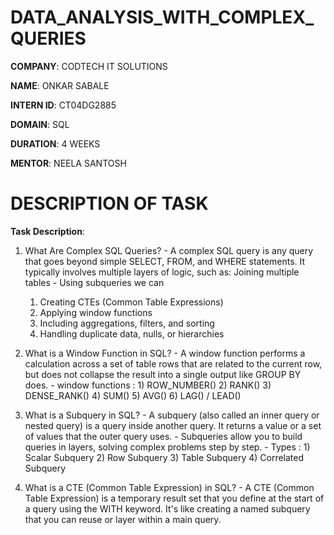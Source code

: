 # DATA_ANALYSIS_WITH_COMPLEX_QUERIES

**COMPANY**: CODTECH IT SOLUTIONS

**NAME**: ONKAR SABALE

**INTERN ID**: CT04DG2885 

**DOMAIN**: SQL

**DURATION**: 4 WEEKS

**MENTOR**: NEELA SANTOSH

# DESCRIPTION OF TASK

**Task Description**:
1) What Are Complex SQL Queries?
       - A complex SQL query is any query that goes beyond simple SELECT, FROM, and WHERE statements. It typically involves multiple layers of logic, such as:
Joining multiple tables
       - Using subqueries we can
     1) Creating CTEs (Common Table Expressions)
     2) Applying window functions
     3) Including aggregations, filters, and sorting
     4) Handling duplicate data, nulls, or hierarchies
        
2) What is a Window Function in SQL?
         - A window function performs a calculation across a set of table rows that are related to the current row, but does not collapse the result into a single output like GROUP BY does.
         - window  functions :
            1) ROW_NUMBER()
            2) RANK()
            3) DENSE_RANK()
            4) SUM()
            5) AVG()
            6) LAG() / LEAD()
  
3) What is a Subquery in SQL?
          - A subquery (also called an inner query or nested query) is a query inside another query. It returns a value or a set of values that the outer query uses.
          - Subqueries allow you to build queries in layers, solving complex problems step by step. 
          - Types :
             1) Scalar Subquery
            2) Row Subquery
            3) Table Subquery
            4) Correlated Subquery
4) What is a CTE (Common Table Expression) in SQL?
           - A CTE (Common Table Expression) is a temporary result set that you define at the start of a query using the WITH keyword. It's like creating a named subquery that you can reuse or layer within a main query.
